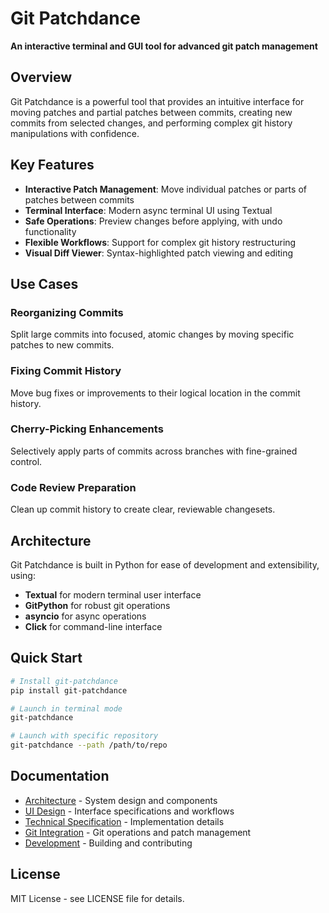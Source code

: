 # Git Patchdance

**An interactive terminal and GUI tool for advanced git patch management**

## Overview

Git Patchdance is a powerful tool that provides an intuitive interface for moving patches and partial patches between commits, creating new commits from selected changes, and performing complex git history manipulations with confidence.

## Key Features

- **Interactive Patch Management**: Move individual patches or parts of patches between commits
- **Terminal Interface**: Modern async terminal UI using Textual
- **Safe Operations**: Preview changes before applying, with undo functionality
- **Flexible Workflows**: Support for complex git history restructuring
- **Visual Diff Viewer**: Syntax-highlighted patch viewing and editing

## Use Cases

### Reorganizing Commits
Split large commits into focused, atomic changes by moving specific patches to new commits.

### Fixing Commit History
Move bug fixes or improvements to their logical location in the commit history.

### Cherry-Picking Enhancements
Selectively apply parts of commits across branches with fine-grained control.

### Code Review Preparation
Clean up commit history to create clear, reviewable changesets.

## Architecture

Git Patchdance is built in Python for ease of development and extensibility, using:

- **Textual** for modern terminal user interface
- **GitPython** for robust git operations
- **asyncio** for async operations
- **Click** for command-line interface

## Quick Start

```bash
# Install git-patchdance
pip install git-patchdance

# Launch in terminal mode
git-patchdance

# Launch with specific repository
git-patchdance --path /path/to/repo
```

## Documentation

- [Architecture](architecture.md) - System design and components
- [UI Design](ui-design.md) - Interface specifications and workflows
- [Technical Specification](technical-spec.md) - Implementation details
- [Git Integration](git-integration.md) - Git operations and patch management
- [Development](development.md) - Building and contributing

## License

MIT License - see LICENSE file for details.
